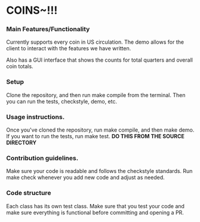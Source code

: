 # COINS~!!!

### Main Features/Functionality

Currently supports every coin in US circulation. The demo allows for the client to interact with the features we have written.

Also has a GUI interface that shows the counts for total quarters and overall coin totals.

### Setup

Clone the repository, and then run make compile from the terminal. Then you can run the tests, checkstyle, demo, etc.

### Usage instructions.

Once you've cloned the repository, run make compile, and then make demo. If you want to run the tests, run make test. **DO THIS FROM THE SOURCE DIRECTORY**

### Contribution guidelines.

Make sure your code is readable and follows the checkstyle standards. Run make check whenever you add new code and adjust as needed.

### Code structure

Each class has its own test class. Make sure that you test your code and make sure everything is functional before committing and opening a PR.


